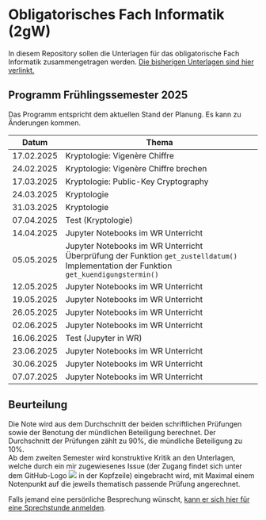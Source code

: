 # Obligatorisches Fach Informatik (2gW)

In diesem Repository sollen die Unterlagen für das obligatorische Fach
Informatik zusammengetragen werden.
[Die bisherigen Unterlagen sind hier verlinkt.](https://i-gw-23-27.github.io/Skript/)

## Programm Frühlingssemester 2025

Das Programm entspricht dem aktuellen Stand der Planung. Es kann zu
Änderungen kommen.


| Datum | Thema |
| ----- | ----- |
| 17.02.2025 | Kryptologie: Vigenère Chiffre |
| 24.02.2025 | Kryptologie: Vigenère Chiffre brechen |
| 17.03.2025 | Kryptologie: Public-Key Cryptography |
| 24.03.2025 | Kryptologie |
| 31.03.2025 | Kryptologie |
| 07.04.2025 | Test (Kryptologie) |
| 14.04.2025 | Jupyter Notebooks im WR Unterricht |
| 05.05.2025 | Jupyter Notebooks im WR Unterricht <br> Überprüfung der Funktion `get_zustelldatum()` <br> Implementation der Funktion `get_kuendigungstermin()` |
| 12.05.2025 | Jupyter Notebooks im WR Unterricht |
| 19.05.2025 | Jupyter Notebooks im WR Unterricht |
| 26.05.2025 | Jupyter Notebooks im WR Unterricht |
| 02.06.2025 | Jupyter Notebooks im WR Unterricht |
| 16.06.2025 | Test (Jupyter in WR) |
| 23.06.2025 | Jupyter Notebooks im WR Unterricht |
| 30.06.2025 | Jupyter Notebooks im WR Unterricht |
| 07.07.2025 | Jupyter Notebooks im WR Unterricht |


## Beurteilung

Die Note wird aus dem Durchschnitt der beiden schriftlichen Prüfungen
sowie der Benotung der mündlichen Beteiligung berechnet. Der
Durchschnitt der Prüfungen zählt zu 90%, die mündliche Beteiligung zu
10%.  
Ab dem zweiten Semester wird konstruktive Kritik an den Unterlagen,
welche durch ein mir zugewiesenes Issue (der Zugang findet sich unter dem
GitHub-Logo
![](octocat_klein.png) 
in der Kopfzeile) eingebracht wird, mit Maximal einem
Notenpunkt auf die jeweils thematisch passende Prüfung angerechnet.

Falls jemand eine persönliche Besprechung wünscht, [kann er sich hier für
eine Sprechstunde anmelden](https://calendar.app.google/kPthfpWed3uPP1cC6).